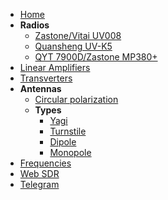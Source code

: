 
* [Home](/)
* **Radios**
    * [Zastone/Vitai UV008](/radios/zastone-uv008.md)
    * [Quansheng UV-K5](/radios/quansheng-uvk5.md)
    * [QYT 7900D/Zastone MP380+](/radios/zastone-mp380.md)
* [Linear Amplifiers](/amplifiers/index.md)
* [Transverters](/transverters/index.md)
* **Antennas**
    * [Circular polarization](/antennas/polarization.md)
    * **Types**
        * [Yagi](/antennas/yagi.md)
        * [Turnstile](/antennas/turnstile.md)
        * [Dipole](/antennas/dipole.md)
        * [Monopole](/antennas/monopole.md)
* [Frequencies](/freq.md)
* [Web SDR](/sdr.md)
* [Telegram](/telegram.md)